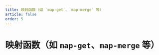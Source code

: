 ```yaml
---
title: 映射函数（如 `map-get`、`map-merge` 等）
article: false
order: 5
---
```

# 映射函数（如 `map-get`、`map-merge` 等）

